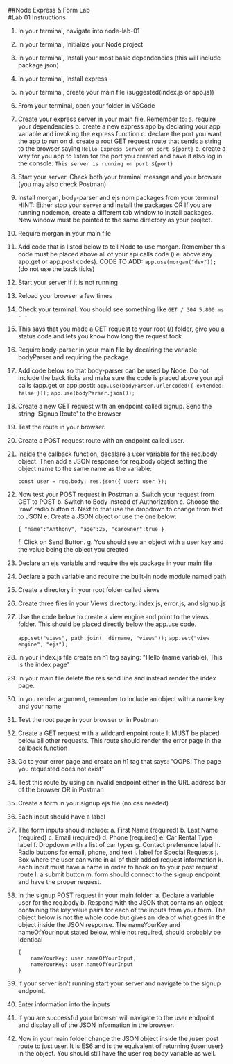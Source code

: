 ##Node Express & Form Lab<br />
#Lab 01 Instructions

1.  In your terminal, navigate into node-lab-01
2.  In your terminal, Initialize your Node project
3.  In your terminal, Install your most basic dependencies (this will include
    package.json)
4.  In your terminal, Install express
5.  In your terminal, create your main file (suggested(index.js or app.js))
6.  From your terminal, open your folder in VSCode
7.  Create your express server in your main file. Remember to:
    a. require your dependencies
    b. create a new express app by declaring your app variable and invoking the
    express function
    c. declare the port you want the app to run on
    d. create a root GET request route that sends a string to the browser saying `Hello Express Server on port ${port}`
    e. create a way for you app to listen for the port you created and have it also log in the console: `This server is running on port ${port}`

8.  Start your server. Check both your terminal
    message and your browser (you may also check Postman)
9.  Install morgan, body-parser and ejs npm packages from your terminal
    HINT:
    Either stop your server and install the packages
    OR
    If you are running nodemon, create a different tab window to install packages.
    New window must be pointed to the same directory as your project.
10. Require morgan in your main file
11. Add code that is listed below to tell Node to use morgan. Remember this code must
    be placed above all of your api calls code (i.e. above any app.get or app.post
    codes).
    CODE TO ADD: `app.use(morgan("dev"));` (do not use the back ticks)
12. Start your server if it is not running
13. Reload your browser a few times
14. Check your terminal. You should see something like
    `GET / 304 5.800 ms - -`
15. This says that you made a GET request to your root (/) folder, give you a status
    code and lets you know how long the request took.
16. Require body-parser in your main file by decalring the variable bodyParser and
    requiring the package.
17. Add code below so that body-parser can be used by Node.
    Do not include the back ticks and make sure the code is placed above your api calls (app.get or app.post):
    `app.use(bodyParser.urlencoded({ extended: false }));`
    `app.use(bodyParser.json());`
18. Create a new GET request with an endpoint called signup. Send the string 'Signup
    Route' to the browser
19. Test the route in your browser.
20. Create a POST request route with an endpoint called user.
21. Inside the callback function, decalare a user variable for the req.body object.
    Then add a JSON response for req.body object setting the object name to the same name as the variable:

    `const user = req.body; res.json({ user: user });`

22. Now test your POST request in Postman
    a. Switch your request from GET to POST
    b. Switch to Body instead of Authorization
    c. Choose the 'raw' radio button
    d. Next to that use the dropdown to change from text to JSON
    e. Create a JSON object or use the one below:

    `{ "name":"Anthony", "age":25, "carowner":true }`

    f. Click on Send Button.
    g. You should see an object with a user key and the value being the object you
    created

23. Declare an ejs variable and require the ejs package in your main file
24. Declare a path variable and require the built-in node module named path
25. Create a directory in your root folder called views
26. Create three files in your Views directory: index.js, error.js, and signup.js
27. Use the code below to create a view engine and point to the views folder.
    This should be placed directly below the app.use code.

    `app.set("views", path.join(__dirname, "views"));`
    `app.set("view engine", "ejs");`

28. In your index.js file create an h1 tag saying:
    "Hello (name variable), This is the index page"
29. In your main file delete the res.send line and instead render the index page.
30. In you render argument, remember to include an object with a name key and your name
31. Test the root page in your browser or in Postman
32. Create a GET request with a wildcard enpoint route
    It MUST be placed below all other requests.
    This route should render the error page in the callback function
33. Go to your error page and create an h1 tag that says:
    "OOPS! The page you requested does not exist"
34. Test this route by using an invalid endpoint either
    in the URL address bar of the browser OR in Postman
35. Create a form in your signup.ejs file (no css needed)
36. Each input should have a label

37. The form inputs should include:
    a. First Name (required)
    b. Last Name (required)
    c. Email (required)
    d. Phone (required)
    e. Car Rental Type label
    f. Dropdown with a list of car types
    g. Contact preference label
    h. Radio buttons for email, phone, and text
    i. label for Special Requests
    j. Box where the user can write in all of their added request information
    k. each input must have a name in order to hook on to your post request route
    l. a submit button
    m. form should connect to the signup endpoint and have the proper request.
38. In the signup POST request in your main folder:
    a. Declare a variable user for the req.body
    b. Respond with the JSON that contains an object containing the key,value pairs for each of the inputs from your form. The object below is not the whole code but gives an idea of what goes in the object inside the JSON response. The nameYourKey and nameOfYourInput stated below, while not required, should probably be identical

        {
            nameYourKey: user.nameOfYourInput,
            nameYourKey: user.nameOfYourInput
        }

39. If your server isn't running start your server and navigate to the signup endpoint.
40. Enter information into the inputs
41. If you are successful your browser will navigate to the user endpoint and display all of the JSON information in the browser.
42. Now in your main folder change the JSON object inside the /user post route to just user.
    It is ES6 and is the equivalent of returning {user:user} in the object. You should still have
    the user req.body variable as well.
